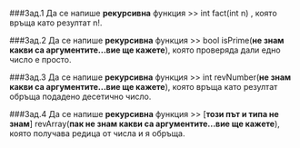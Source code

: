 ###Зад.1
Да се напише **рекурсивна** функция >> int fact(int n) , която връща като резултат n!.

###Зад.2
Да се напише **рекурсивна** функция >> bool isPrime(**не знам какви са аргументите...вие ще кажете**), която проверяда дали едно число е просто.

###Зад.3
Да се напише **рекурсивна** функция >> int revNumber(**не знам какви са аргументите...вие ще кажете**), която връща като резултат обръща подадено десетично число.

###Зад.4
Да се напише **рекурсивна** функция >> [**този път и типа не знам**] revArray(**пак не знам какви са аргументите...вие ще кажете**), която получава редица от числа и я обръща.

